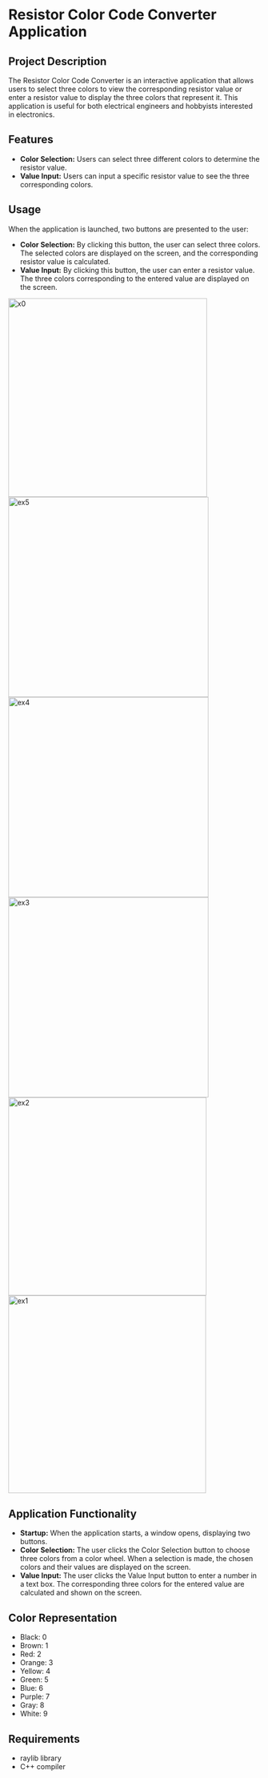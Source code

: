 # Resistor Color Code Converter Application

## Project Description
The Resistor Color Code Converter is an interactive application that allows users to select three colors to view the corresponding resistor value or enter a resistor value to display the three colors that represent it. This application is useful for both electrical engineers and hobbyists interested in electronics.

## Features
- **Color Selection:** Users can select three different colors to determine the resistor value.
- **Value Input:** Users can input a specific resistor value to see the three corresponding colors.

## Usage
When the application is launched, two buttons are presented to the user:

- **Color Selection:** By clicking this button, the user can select three colors. The selected colors are displayed on the screen, and the corresponding resistor value is calculated.
- **Value Input:** By clicking this button, the user can enter a resistor value. The three colors corresponding to the entered value are displayed on the screen.
  
<img width="397" alt="x0" src="https://github.com/user-attachments/assets/a5d589bc-3ff0-4a4a-bb96-d3758251ede2">
<img width="400" alt="ex5" src="https://github.com/user-attachments/assets/4c523123-e76c-4e55-9897-5684ef8d21ca">
<img width="400" alt="ex4" src="https://github.com/user-attachments/assets/66bdab3f-49eb-49b9-a59b-2ccfe58905e0">
<img width="400" alt="ex3" src="https://github.com/user-attachments/assets/dd3e4780-0628-4d1a-8972-db0fba1ac920">
<img width="396" alt="ex2" src="https://github.com/user-attachments/assets/43e7dbd1-a7bb-4c73-90de-b98877295004">
<img width="395" alt="ex1" src="https://github.com/user-attachments/assets/67bac9d6-ed9a-481a-93e8-07b0a810001a">

## Application Functionality
- **Startup:** When the application starts, a window opens, displaying two buttons.
- **Color Selection:** The user clicks the Color Selection button to choose three colors from a color wheel. When a selection is made, the chosen colors and their values are displayed on the screen.
- **Value Input:** The user clicks the Value Input button to enter a number in a text box. The corresponding three colors for the entered value are calculated and shown on the screen.

## Color Representation
- Black: 0
- Brown: 1
- Red: 2
- Orange: 3
- Yellow: 4
- Green: 5
- Blue: 6
- Purple: 7
- Gray: 8
- White: 9

## Requirements
- raylib library
- C++ compiler
